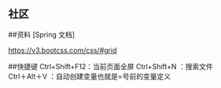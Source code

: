 ## 社区

##资料
[Spring 文档] 


https://v3.bootcss.com/css/#grid


##快捷键
Ctrl+Shift+F12：当前页面全屏
Ctrl+Shift+N  ：搜索文件    
Ctrl＋Alt＋V  ：自动创建变量也就是=号前的变量定义